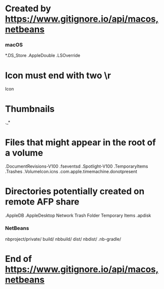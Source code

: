 
# Created by https://www.gitignore.io/api/macos,netbeans

### macOS ###
*.DS_Store
.AppleDouble
.LSOverride

# Icon must end with two \r
Icon


# Thumbnails
._*

# Files that might appear in the root of a volume
.DocumentRevisions-V100
.fseventsd
.Spotlight-V100
.TemporaryItems
.Trashes
.VolumeIcon.icns
.com.apple.timemachine.donotpresent

# Directories potentially created on remote AFP share
.AppleDB
.AppleDesktop
Network Trash Folder
Temporary Items
.apdisk

### NetBeans ###
nbproject/private/
build/
nbbuild/
dist/
nbdist/
.nb-gradle/

# End of https://www.gitignore.io/api/macos,netbeans